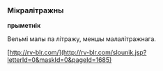 ### Мікралітражны
**прыметнік**

Вельмі малы па літражу, меншы малалітражнага.

<a rel="author">[http://rv-blr.com/](http://rv-blr.com/slounik.jsp?letterId=0&maskId=0&pageId=1685)</a>
